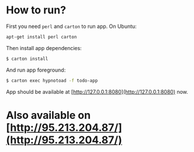 # How to run?

First you need `perl` and `carton` to run app. On Ubuntu:

```bash
apt-get install perl carton
```

Then install app dependencies:

```bash
$ carton install
```

And run app foreground:

```bash
$ carton exec hypnotoad -f todo-app
```

App should be available at [http://127.0.0.1:8080](http://127.0.0.1:8080) now.


# Also available on [http://95.213.204.87/](http://95.213.204.87/)
